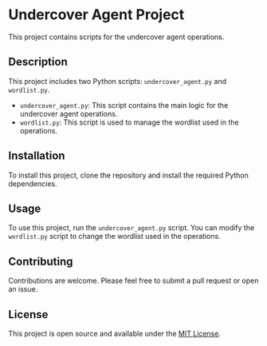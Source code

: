 # Undercover Agent Project

This project contains scripts for the undercover agent operations.

## Description

This project includes two Python scripts: `undercover_agent.py` and `wordlist.py`.

- `undercover_agent.py`: This script contains the main logic for the undercover agent operations.
- `wordlist.py`: This script is used to manage the wordlist used in the operations.

## Installation

To install this project, clone the repository and install the required Python dependencies.

## Usage

To use this project, run the `undercover_agent.py` script. You can modify the `wordlist.py` script to change the wordlist used in the  operations.

## Contributing

Contributions are welcome. Please feel free to submit a pull request or open an issue.

## License

This project is open source and available under the [MIT License](http://opensource.org/licenses/MIT).
